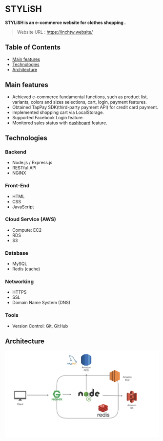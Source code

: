 



# STYLiSH
**STYLiSH is an e-commerce website for clothes shopping .**
> Website URL : https://inchtw.website/ 

## Table of Contents
* [Main features](#Main-features)
* [Technologies](#Technologies)
* [Architecture](#Architecture)



## Main features
* Achieved e-commerce fundamental functions, such as product list, variants, colors and sizes selections, cart, login, payment features.
* Obtained TapPay SDK(third-party payment API) for credit card payment.
* Implemented shopping cart via LocalStorage.
* Supported Facebook Login feature.
* Monitored sales status with [dashboard](https://inchtw.website/admin/dashboard.html) feature. 


## Technologies
### Backend
* Node.js / Express.js
* RESTful API
* NGINX

### Front-End
* HTML
* CSS
* JavaScript

### Cloud Service (AWS)
* Compute: EC2
* RDS
* S3

### Database
* MySQL
* Redis (cache)

### Networking
* HTTPS
* SSL
* Domain Name System (DNS)

### Tools
* Version Control: Git, GitHub

## Architecture

![](public/images/structure.jpeg)







